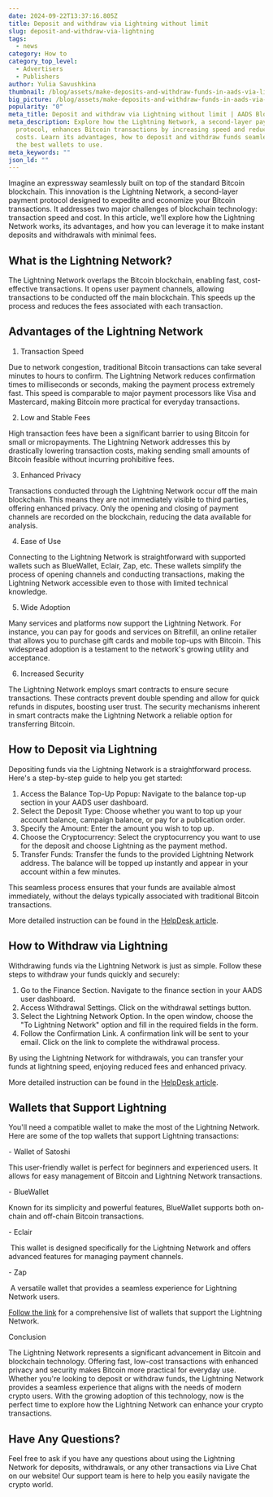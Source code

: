 ```yaml
---
date: 2024-09-22T13:37:16.805Z
title: Deposit and withdraw via Lightning without limit
slug: deposit-and-withdraw-via-lightning
tags:
  - news
category: How to
category_top_level:
  - Advertisers
  - Publishers
author: Yulia Savushkina
thumbnail: /blog/assets/make-deposits-and-withdraw-funds-in-aads-via-lightning.png
big_picture: /blog/assets/make-deposits-and-withdraw-funds-in-aads-via-lightning-short.png
popularity: "0"
meta_title: Deposit and withdraw via Lightning without limit | AADS Blog
meta_description: Explore how the Lightning Network, a second-layer payment
  protocol, enhances Bitcoin transactions by increasing speed and reducing
  costs. Learn its advantages, how to deposit and withdraw funds seamlessly, and
  the best wallets to use.
meta_keywords: ""
json_ld: ""
---
```

Imagine an expressway seamlessly built on top of the standard Bitcoin blockchain. This innovation is the Lightning Network, a second-layer payment protocol designed to expedite and economize your Bitcoin transactions. It addresses two major challenges of blockchain technology: transaction speed and cost. In this article, we'll explore how the Lightning Network works, its advantages, and how you can leverage it to make instant deposits and withdrawals with minimal fees.

## What is the Lightning Network?

The Lightning Network overlaps the Bitcoin blockchain, enabling fast, cost-effective transactions. It opens user payment channels, allowing transactions to be conducted off the main blockchain. This speeds up the process and reduces the fees associated with each transaction.

## Advantages of the Lightning Network

1. Transaction Speed

Due to network congestion, traditional Bitcoin transactions can take several minutes to hours to confirm. The Lightning Network reduces confirmation times to milliseconds or seconds, making the payment process extremely fast. This speed is comparable to major payment processors like Visa and Mastercard, making Bitcoin more practical for everyday transactions.

2. Low and Stable Fees

High transaction fees have been a significant barrier to using Bitcoin for small or micropayments. The Lightning Network addresses this by drastically lowering transaction costs, making sending small amounts of Bitcoin feasible without incurring prohibitive fees.

3. Enhanced Privacy

Transactions conducted through the Lightning Network occur off the main blockchain. This means they are not immediately visible to third parties, offering enhanced privacy. Only the opening and closing of payment channels are recorded on the blockchain, reducing the data available for analysis.

4. Ease of Use

Connecting to the Lightning Network is straightforward with supported wallets such as BlueWallet, Eclair, Zap, etc. These wallets simplify the process of opening channels and conducting transactions, making the Lightning Network accessible even to those with limited technical knowledge.

5. Wide Adoption

Many services and platforms now support the Lightning Network. For instance, you can pay for goods and services on Bitrefill, an online retailer that allows you to purchase gift cards and mobile top-ups with Bitcoin. This widespread adoption is a testament to the network's growing utility and acceptance.

6. Increased Security

The Lightning Network employs smart contracts to ensure secure transactions. These contracts prevent double spending and allow for quick refunds in disputes, boosting user trust. The security mechanisms inherent in smart contracts make the Lightning Network a reliable option for transferring Bitcoin.

## How to Deposit via Lightning

Depositing funds via the Lightning Network is a straightforward process. Here's a step-by-step guide to help you get started:

1. Access the Balance Top-Up Popup: Navigate to the balance top-up section in your AADS user dashboard.
2. Select the Deposit Type: Choose whether you want to top up your account balance, campaign balance, or pay for a publication order.
3. Specify the Amount: Enter the amount you wish to top up.
4. Choose the Cryptocurrency: Select the cryptocurrency you want to use for the deposit and choose Lightning as the payment method.
5. Transfer Funds: Transfer the funds to the provided Lightning Network address. The balance will be topped up instantly and appear in your account within a few minutes.

This seamless process ensures that your funds are available almost immediately, without the delays typically associated with traditional Bitcoin transactions.

M﻿ore detailed instruction can be found in the [HelpDesk article](https://help.aads.com/en/article/how-to-make-a-deposit-via-lightning-2hw9qy/).

## How to Withdraw via Lightning

Withdrawing funds via the Lightning Network is just as simple. Follow these steps to withdraw your funds quickly and securely:

1. Go to the Finance Section. Navigate to the finance section in your AADS user dashboard.
2. Access Withdrawal Settings. Click on the withdrawal settings button.
3. Select the Lightning Network Option. In the open window, choose the "To Lightning Network" option and fill in the required fields in the form.
4. Follow the Confirmation Link. A confirmation link will be sent to your email. Click on the link to complete the withdrawal process.

By using the Lightning Network for withdrawals, you can transfer your funds at lightning speed, enjoying reduced fees and enhanced privacy.

M﻿ore detailed instruction can be found in the [HelpDesk article](https://help.aads.com/en/article/how-to-withdraw-funds-using-the-lightning-network-1g8cz2o/).

## Wallets that Support Lightning

You'll need a compatible wallet to make the most of the Lightning Network. Here are some of the top wallets that support Lightning transactions:

\- Wallet of Satoshi

This user-friendly wallet is perfect for beginners and experienced users. It allows for easy management of Bitcoin and Lightning Network transactions.

\- BlueWallet

Known for its simplicity and powerful features, BlueWallet supports both on-chain and off-chain Bitcoin transactions.

\- Eclair

 This wallet is designed specifically for the Lightning Network and offers advanced features for managing payment channels.

\- Zap

 A versatile wallet that provides a seamless experience for Lightning Network users.

[Follow the link](https://lightningaddress.com/#providers) for a comprehensive list of wallets that support the Lightning Network.

Conclusion

The Lightning Network represents a significant advancement in Bitcoin and blockchain technology. Offering fast, low-cost transactions with enhanced privacy and security makes Bitcoin more practical for everyday use. Whether you're looking to deposit or withdraw funds, the Lightning Network provides a seamless experience that aligns with the needs of modern crypto users. With the growing adoption of this technology, now is the perfect time to explore how the Lightning Network can enhance your crypto transactions.

## Have Any Questions?

Feel free to ask if you have any questions about using the Lightning Network for deposits, withdrawals, or any other transactions via Live Chat on our website! Our support team is here to help you easily navigate the crypto world.